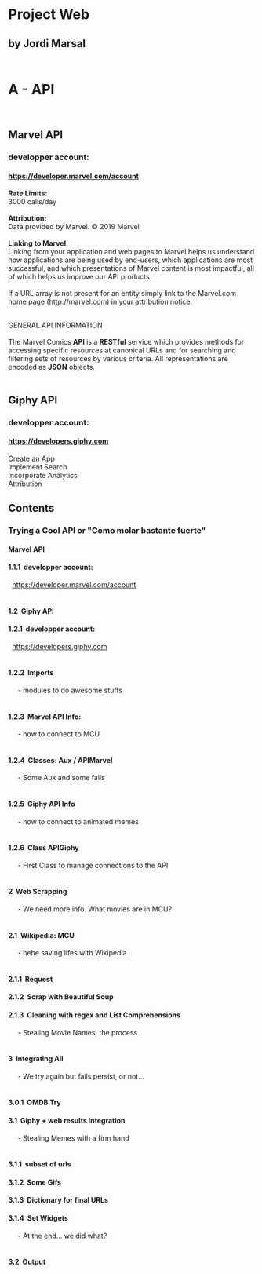 # Project Web

## by Jordi Marsal<br><br>

# A  -  API<br><br>

## Marvel API<br>

### developper account:
#### https://developer.marvel.com/account
__Rate Limits:__<br>
3000 calls/day<br><br>
__Attribution:__<br>
Data provided by Marvel. © 2019 Marvel<br><br>
__Linking to Marvel:__<br>
Linking from your application and web pages to Marvel helps us understand how applications are being used by end-users, which applications are most successful, and which presentations of Marvel content is most impactful, all of which helps us improve our API products.<br><br>
If a URL array is not present for an entity simply link to the Marvel.com home page (http://marvel.com) in your attribution notice.<br><br>

GENERAL API INFORMATION<br><br>
The Marvel Comics __API__ is a __RESTful__ service which provides methods for accessing specific resources at canonical URLs and for searching and filtering sets of resources by various criteria. All representations are encoded as __JSON__ objects.<br><br>

## Giphy API<br>
### developper account:
#### https://developers.giphy.com
Create an App<br>
Implement Search<br>
Incorporate Analytics<br>
Attribution<br>


## Contents <br>
### Trying a Cool API or "Como molar bastante fuerte"<br>
#### Marvel API<br>
#### 1.1.1&nbsp;&nbsp;developper account:
&nbsp;&nbsp;<a href="https://developer.marvel.com/account" target="_blank">https://developer.marvel.com/account</a><br><br>
#### 1.2&nbsp;&nbsp;Giphy API<br>
#### 1.2.1&nbsp;&nbsp;developper account:
&nbsp;&nbsp;<a href="https://developers.giphy.com" target="_blank">https://developers.giphy.com</a><br><br>
#### 1.2.2&nbsp;&nbsp;Imports<br>
&nbsp;&nbsp;&nbsp;&nbsp; - modules to do awesome stuffs <br><br>
#### 1.2.3&nbsp;&nbsp;Marvel API Info:<br>
&nbsp;&nbsp;&nbsp;&nbsp;  - how to connect to MCU<br><br>
#### 1.2.4&nbsp;&nbsp;Classes: Aux / APIMarvel<br>
&nbsp;&nbsp;&nbsp;&nbsp;  - Some Aux and some fails <br><br>
#### 1.2.5&nbsp;&nbsp;Giphy API Info<br>
&nbsp;&nbsp;&nbsp;&nbsp;  - how to connect to animated memes<br><br>
#### 1.2.6&nbsp;&nbsp;Class APIGiphy<br>
&nbsp;&nbsp;&nbsp;&nbsp;  - First Class to manage connections to the API <br><br>
#### 2&nbsp;&nbsp;Web Scrapping<br>
&nbsp;&nbsp;&nbsp;&nbsp;  - We need more info. What movies are in MCU? <br><br>
#### 2.1&nbsp;&nbsp;Wikipedia: MCU<br>
&nbsp;&nbsp;&nbsp;&nbsp;  - hehe saving lifes with Wikipedia <br><br>
#### 2.1.1&nbsp;&nbsp;Request<br>
#### 2.1.2&nbsp;&nbsp;Scrap with Beautiful Soup<br>
#### 2.1.3&nbsp;&nbsp;Cleaning with regex and List Comprehensions<br>
&nbsp;&nbsp;&nbsp;&nbsp;  - Stealing Movie Names, the process <br><br>
#### 3&nbsp;&nbsp;Integrating All<br>
&nbsp;&nbsp;&nbsp;&nbsp;  - We try again but fails persist, or not... <br><br>
#### 3.0.1&nbsp;&nbsp;OMDB Try<br>
#### 3.1&nbsp;&nbsp;Giphy + web results Integration<br>
&nbsp;&nbsp;&nbsp;&nbsp;  - Stealing Memes with a firm hand <br><br>
#### 3.1.1&nbsp;&nbsp;subset of urls<br>
#### 3.1.2&nbsp;&nbsp;Some Gifs<br>
#### 3.1.3&nbsp;&nbsp;Dictionary for final URLs<br>
#### 3.1.4&nbsp;&nbsp;Set Widgets<br>
&nbsp;&nbsp;&nbsp;&nbsp;  - At the end... we did what? <br><br>
#### 3.2&nbsp;&nbsp;Output